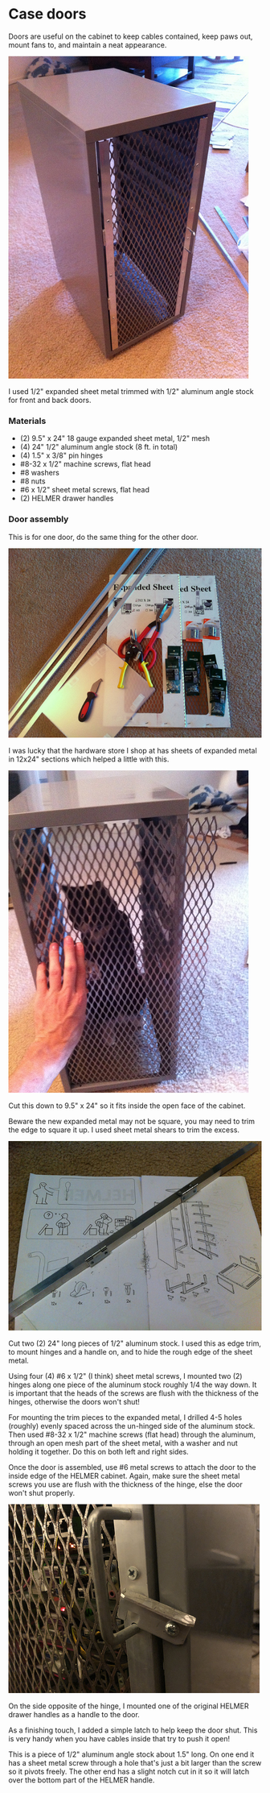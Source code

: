# Case doors

Doors are useful on the cabinet to keep cables contained, keep paws out, mount
fans to, and maintain a neat appearance.

![Empty cabinet with doors](./img/7271899116_a115b9ebdd_z.jpg)

I used 1/2" expanded sheet metal trimmed with 1/2" aluminum angle stock for
front and back doors.

### Materials

* (2) 9.5" x 24" 18 gauge expanded sheet metal, 1/2" mesh
* (4) 24" 1/2" aluminum angle stock (8 ft. in total)
* (4) 1.5" x 3/8" pin hinges
* #8-32 x 1/2" machine screws, flat head
* #8 washers
* #8 nuts
* #6 x 1/2" sheet metal screws, flat head
* (2) HELMER drawer handles

### Door assembly

This is for one door, do the same thing for the other door.

![Door materials](./img/7271886774_60f7f5baf3_z.jpg)

I was lucky that the hardware store I shop at has sheets of expanded metal
in 12x24" sections which helped a little with this.

![Door fit](./img/7271892720_81d7d13ee5_z.jpg)

Cut this down to 9.5" x 24" so it fits inside the open face of the cabinet.

Beware the new expanded metal may not be square, you may need to trim the edge
to square it up.  I used sheet metal shears to trim the excess.

![Hinge assembly](./img/7271907070_ef7b288ac6_z.jpg)

Cut two (2) 24" long pieces of 1/2" aluminum stock. I used this as edge trim,
to mount hinges and a handle on, and to hide the rough edge of the sheet metal.

Using four (4) #6 x 1/2" (I think) sheet metal screws, I mounted two (2)
hinges along one piece of the aluminum stock roughly 1/4 the way down.  It is
important that the heads of the screws are flush with the thickness of the
hinges, otherwise the doors won't shut!

For mounting the trim pieces to the expanded metal, I drilled 4-5 holes
(roughly) evenly spaced across the un-hinged side of the aluminum stock. Then
used #8-32 x 1/2" machine screws (flat head) through the aluminum, through
an open mesh part of the sheet metal, with a washer and nut holding it
together.  Do this on both left and right sides.

Once the door is assembled, use #6 metal screws to attach the door to the
inside edge of the HELMER cabinet.  Again, make sure the sheet metal screws
you use are flush with the thickness of the hinge, else the door won't shut
properly.

![Handle and latch](./img/39871153283_3c80b30c7f.jpg)

On the side opposite of the hinge, I mounted one of the original HELMER
drawer handles as a handle to the door.

As a finishing touch, I added a simple latch to help keep the door shut.
This is very handy when you have cables inside that try to push it open!

This is a piece of 1/2" aluminum angle stock about 1.5" long.  On one end it
has a sheet metal screw through a hole that's just a bit larger than the screw
so it pivots freely. The other end has a slight notch cut in it so it will
latch over the bottom part of the HELMER handle.
